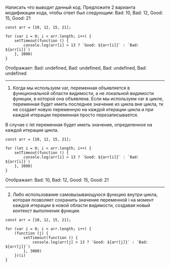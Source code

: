 Написать что выводит данный код.
Предложите 2 варианта модификации кода, чтобы ответ был следующим: Bad: 10, Bad: 12, Good: 15, Good: 21

```code
const arr = [10, 12, 15, 21];

for (var i = 0; i < arr.length; i++) {
    setTimeout(function () {
        console.log(arr[i] > 13 ? `Good: ${arr[i]}` : `Bad: ${arr[i]}`)
    }, 3000)
}

```

Отображает: Bad: undefined, Bad: undefined, Bad: undefined, Bad: undefined

---

1) Когда мы используем var, переменная объявляется в функциональной области видимости, 
а не локальной видимости функции, в которой она объявлена. 
Если мы используем var в цикле, переменная будет иметь последнее значение из цикла вне цикла, тк
не создает новую переменную на каждой итерации цикла и при каждой итерации переменная просто перезаписывается.

В случае с let переменная будет иметь значение, определенное на каждой итерации цикла.

```code
const arr = [10, 12, 15, 21];

for (let i = 0; i < arr.length; i++) {
    setTimeout(function () {
        console.log(arr[i] > 13 ? `Good: ${arr[i]}` : `Bad: ${arr[i]}`)
    }, 3000)
}
```

Отображает: Bad: 10, Bad: 12, Good: 15, Good: 21

---

2) Либо использование самовызывающуюся функцию внутри цикла, 
которая позволяет сохранить значение переменной i на момент каждой итерации в новой области видимости, 
создавая новый контекст выполнения функции.

```code
const arr = [10, 12, 15, 21];

for (var i = 0; i < arr.length; i++) {
    (function (j) {
        setTimeout(function () {
            console.log(arr[j] > 13 ? `Good: ${arr[j]}` : `Bad: ${arr[j]}`)
        }, 3000)
    })(i)
}
```
